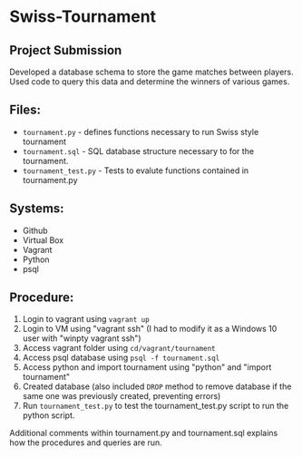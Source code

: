 # Swiss-Tournament
## Project Submission

Developed a database schema to store the game matches between players. 
Used code to query this data and determine the winners of various games.

## Files: 
* `tournament.py` - defines functions necessary to run Swiss style tournament
* `tournament.sql` - SQL database structure necessary to for the tournament.
* `tournament_test.py` - Tests to evalute functions contained in tournament.py

## Systems:
* Github
* Virtual Box
* Vagrant
* Python
* psql 

## Procedure:
1. Login to vagrant using `vagrant up`
2. Login to VM using "vagrant ssh" (I had to modify it as a Windows 10 user with "winpty vagrant ssh")
3. Access vagrant folder using `cd/vagrant/tournament`
4. Access psql database using `psql -f tournament.sql`
5. Access python and import tournament using "python" and "import tournament"
6. Created database (also included `DROP` method to remove database if the same one was previously created, preventing errors)
7. Run `tournament_test.py` to test the tournament_test.py script to run the python script.

Additional comments within tournament.py and tournament.sql explains how the procedures and queries are run.
